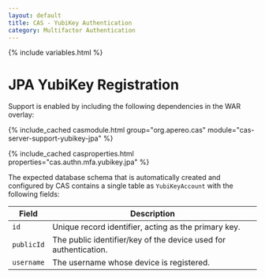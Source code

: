 ```yaml
---
layout: default
title: CAS - YubiKey Authentication
category: Multifactor Authentication
---
```


{% include variables.html %}

# JPA YubiKey Registration

Support is enabled by including the following dependencies in the WAR overlay:

{% include_cached casmodule.html group="org.apereo.cas" module="cas-server-support-yubikey-jpa" %}

{% include_cached casproperties.html properties="cas.authn.mfa.yubikey.jpa" %}

The expected database schema that is automatically created and configured by CAS contains a single table as `YubiKeyAccount` with the following fields:

| Field      | Description                                                      |
|------------|------------------------------------------------------------------|
| `id`       | Unique record identifier, acting as the primary key.             |
| `publicId` | The public identifier/key of the device used for authentication. |
| `username` | The username whose device is registered.                         |
